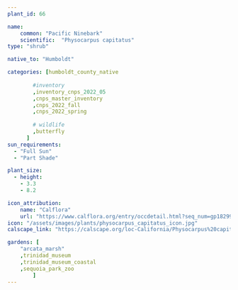 ```yaml
---
plant_id: 66

name: 
    common: "Pacific Ninebark"    
    scientific:  "Physocarpus capitatus"   
type: "shrub"

native_to: "Humboldt"

categories: [humboldt_county_native
        
        #inventory 
        ,inventory_cnps_2022_05
        ,cnps_master_inventory
        ,cnps_2022_fall
        ,cnps_2022_spring
        
        # wildlife
        ,butterfly
      ]
sun_requirements:
  - "Full Sun"
  - "Part Shade"

plant_size:
  - height: 
    - 3.3
    - 8.2

icon_attribution: 
    name: "Calflora"
    url: "https://www.calflora.org/entry/occdetail.html?seq_num=gp18299" 
icon: "/assets/images/plants/physocarpus_capitatus_icon.jpg"
calscape_link: "https://calscape.org/loc-California/Physocarpus%20capitatus(%20)"

gardens: [ 
    "arcata_marsh"
    ,trinidad_museum
    ,trinidad_museum_coastal
    ,sequoia_park_zoo
        ]
---
```


